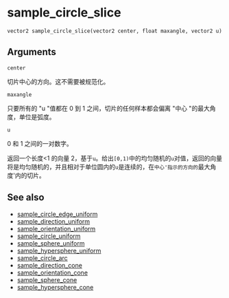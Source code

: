 # sample_circle_slice

`vector2 sample_circle_slice(vector2 center, float maxangle, vector2 u)`

## Arguments

`center`

切片中心的方向。这不需要被规范化。

`maxangle`

只要所有的 "u "值都在 0 到 1 之间，切片的任何样本都会偏离 "中心 "的最大角度，单位是弧度。

`u`

0 和 1 之间的一对数字。

返回一个长度<1 的向量 2，基于`u`。给出`[0,1)`中的均匀随机的`u`对值，返回的向量将是均匀随机的，并且相对于单位圆内的`u`是连续的，在`中心'指示的方向的`最大角度'内的切片。

## See also

- [sample_circle_edge_uniform](sample_circle_edge_uniform.html)
- [sample_direction_uniform](sample_direction_uniform.html)
- [sample_orientation_uniform](sample_orientation_uniform.html)
- [sample_circle_uniform](sample_circle_uniform.html)
- [sample_sphere_uniform](sample_sphere_uniform.html)
- [sample_hypersphere_uniform](sample_hypersphere_uniform.html)
- [sample_circle_arc](sample_circle_arc.html)
- [sample_direction_cone](sample_direction_cone.html)
- [sample_orientation_cone](sample_orientation_cone.html)
- [sample_sphere_cone](sample_sphere_cone.html)
- [sample_hypersphere_cone](sample_hypersphere_cone.html)
